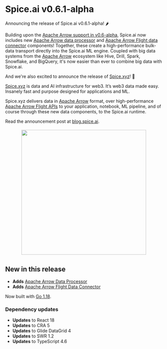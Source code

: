 # Spice.ai v0.6.1-alpha

Announcing the release of Spice.ai v0.6.1-alpha! 🌶

Building upon the [Apache Arrow support in v0.6-alpha](https://blog.spiceai.org/posts/2022/02/08/announcing-the-release-of-spice.ai-v0.6-alpha/), Spice.ai now includes new [Apache Arrow data processor](https://github.com/spiceai/data-components-contrib/tree/trunk/dataprocessors/arrow#readme) and [Apache Arrow Flight data connector](https://github.com/spiceai/data-components-contrib/tree/trunk/dataconnectors/flight#readme) components! Together, these create a high-performance bulk-data transport directly into the Spice.ai ML engine. Coupled with big data systems from the [Apache Arrow](https://arrow.apache.org/) ecosystem like Hive, Drill, Spark, Snowflake, and BigQuery, it's now easier than ever to combine big data with Spice.ai.

And we're also excited to announce the release of [Spice.xyz](https://spice.xyz)! 🎉

[Spice.xyz](https://spice.xyz) is data and AI infrastructure for web3. It’s web3 data made easy. Insanely fast and purpose designed for applications and ML.

Spice.xyz delivers data in [Apache Arrow](https://arrow.apache.org/) format, over high-performance [Apache Arrow Flight APIs](https://arrow.apache.org/blog/2019/10/13/introducing-arrow-flight/) to your application, notebook, ML pipeline, and of course through these new data components, to the Spice.ai runtime.

Read the announcement post at [blog.spice.ai](https://medium.com/spice-ai/announcing-spice-xyz-94323159cd2b).

<div style="display: flex; justify-content: center; padding: 5px;">
  <div style="display: flex; flex-direction: column;">
    <img style="max-width: 400px;" width="400" src="https://miro.medium.com/max/1400/1*-SXXeycmH0haRsG3Wv3u6w.png" />
  </div>
</div>

## New in this release

- **Adds** [Apache Arrow Data Processor](https://github.com/spiceai/data-components-contrib/tree/trunk/dataprocessors/arrow#readme)
- **Adds** [Apache Arrow Flight Data Connector](https://github.com/spiceai/data-components-contrib/tree/trunk/dataconnectors/flight#readme)

Now built with [Go 1.18](https://go.dev/blog/go1.18).

### Dependency updates

- **Updates** to React 18
- **Updates** to CRA 5
- **Updates** to Glide DataGrid 4
- **Updates** to SWR 1.2
- **Updates** to TypeScript 4.6

